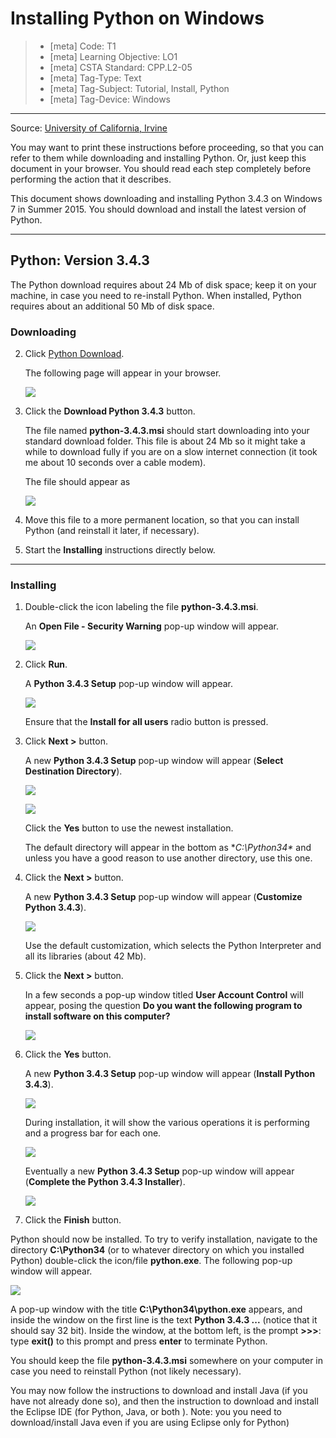 # Installing Python on Windows
> - [meta] Code: T1
> - [meta] Learning Objective: LO1
> - [meta] CSTA Standard: CPP.L2-05
> - [meta] Tag-Type: Text
> - [meta] Tag-Subject: Tutorial, Install, Python
> - [meta] Tag-Device: Windows

---
Source: [University of California, Irvine](https://www.ics.uci.edu/~pattis/common/handouts/pythoneclipsejava/python.html)

You may want to print these instructions before proceeding, so that you can refer to them while downloading and installing Python. Or, just keep this document in your browser. You should read each step completely before performing the action that it describes.

This document shows downloading and installing Python 3.4.3 on Windows 7 in Summer 2015. You should download and install the latest version of Python.

* * *

## Python: Version 3.4.3

The Python download requires about 24 Mb of disk space; keep it on your machine, in case you need to re-install Python. When installed, Python requires about an additional 50 Mb of disk space.

### Downloading

2.  Click [Python Download](https://www.python.org/downloads/).

    The following page will appear in your browser.

    ![](images/01/installing_windows/pythondownloadpage.jpg)

3.  Click the **Download Python 3.4.3** button.

    The file named **python-3.4.3.msi** should start downloading into your standard download folder. This file is about 24 Mb so it might take a while to download fully if you are on a slow internet connection (it took me about 10 seconds over a cable modem).

    The file should appear as

    ![](images/01/installing_windows/msifile.jpg)

4.  Move this file to a more permanent location, so that you can install Python (and reinstall it later, if necessary).
5.  Start the **Installing** instructions directly below.

* * *

### Installing

1.  Double-click the icon labeling the file **python-3.4.3.msi**.

    An **Open File - Security Warning** pop-up window will appear.

    ![](images/01/installing_windows/openfilesecuritywarning.jpg)

2.  Click **Run**.

    A **Python 3.4.3 Setup** pop-up window will appear.

    ![](images/01/installing_windows/pythonsetup.jpg)

    Ensure that the **Install for all users** radio button is pressed.

3.  Click **Next >** button.

    A new **Python 3.4.3 Setup** pop-up window will appear (**Select Destination Directory**).

    ![](images/01/installing_windows/pythonsetup2.jpg)

    ![](images/01/installing_windows/pythonsetup2a.jpg)

    Click the **Yes** button to use the newest installation.

    The default directory will appear in the bottom as **C:\Python34\** and unless you have a good reason to use another directory, use this one.

4.  Click the **Next >** button.

    A new **Python 3.4.3 Setup** pop-up window will appear (**Customize Python 3.4.3**).

    ![](images/01/installing_windows/pythonsetup3.jpg)

    Use the default customization, which selects the Python Interpreter and all its libraries (about 42 Mb).

5.  Click the **Next >** button.

    In a few seconds a pop-up window titled **User Account Control** will appear, posing the question **Do you want the following program to install software on this computer?**

    ![](images/01/installing_windows/useraccountcontrol.jpg)

6.  Click the **Yes** button.

    A new **Python 3.4.3 Setup** pop-up window will appear (**Install Python 3.4.3**).

    ![](images/01/installing_windows/pythonsetup4.jpg)

    During installation, it will show the various operations it is performing and a progress bar for each one.

    ![](images/01/installing_windows/cmd.jpg)

    Eventually a new **Python 3.4.3 Setup** pop-up window will appear (**Complete the Python 3.4.3 Installer**).

    ![](images/01/installing_windows/pythonsetup5.jpg)

7.  Click the **Finish** button.

Python should now be installed. To try to verify installation, navigate to the directory **C:\Python34** (or to whatever directory on which you installed Python) double-click the icon/file **python.exe**. The following pop-up window will appear.

![](images/01/installing_windows/pythonrunning.jpg)

A pop-up window with the title **C:\Python34\python.exe** appears, and inside the window on the first line is the text **Python 3.4.3 ...** (notice that it should say 32 bit). Inside the window, at the bottom left, is the prompt **>>>**: type **exit()** to this prompt and press **enter** to terminate Python.

You should keep the file **python-3.4.3.msi** somewhere on your computer in case you need to reinstall Python (not likely necessary).

You may now follow the instructions to download and install Java (if you have not already done so), and then the instruction to download and install the Eclipse IDE (for Python, Java, or both ). Note: you you need to download/install Java even if you are using Eclipse only for Python)


